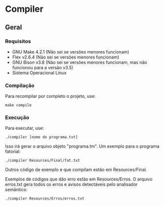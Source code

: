 


# Compiler

## Geral
### Requisitos
- GNU Make 4.2.1 (Não sei se versões menores funcionam)
- Flex v2.6.4 (Não sei se versões menores funcionam)
- GNU Bison v3.8 (Não sei se versões menores funcionam, mas não funcionou para a versão v3.5)
- Sistema Operacional Linux
### Compilação
Para recompilar por completo o projeto, use: 

    make compile

### Execução
Para executar, use:

    ./compiler [nome do programa.txt]

Isso irá gerar o arquivo objeto "programa.tm". Um exemplo para o programa fatorial:

    ./compiler Resources/Final/fat.txt

Outros código de exemplo e que compilam estão em Resources/Final.

Exemplos de códigos que dão erro estão em Resources/Erros.
O arquivo erros.txt gera todos os erros e avisos detectáveis pelo analisador semântico:

    ./compiler Resources/Erros/erros.txt

